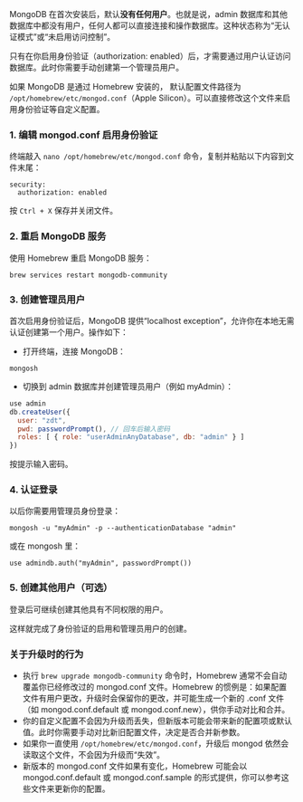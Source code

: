 MongoDB 在首次安装后，默认**没有任何用户**。也就是说，admin 数据库和其他数据库中都没有用户，任何人都可以直接连接和操作数据库。这种状态称为“无认证模式”或“未启用访问控制”。

只有在你启用身份验证（authorization: enabled）后，才需要通过用户认证访问数据库。此时你需要手动创建第一个管理员用户。

如果 MongoDB 是通过 Homebrew 安装的， 默认配置文件路径为 `/opt/homebrew/etc/mongod.conf`（Apple Silicon）。可以直接修改这个文件来启用身份验证等自定义配置。

### 1. 编辑 mongod.conf 启用身份验证

终端敲入 `nano /opt/homebrew/etc/mongod.conf` 命令，复制并粘贴以下内容到文件末尾：

```
security:
  authorization: enabled
```

按 `Ctrl + X` 保存并关闭文件。

### 2. 重启 MongoDB 服务

使用 Homebrew 重启 MongoDB 服务：

```
brew services restart mongodb-community
```

### 3. 创建管理员用户

首次启用身份验证后，MongoDB 提供“localhost exception”，允许你在本地无需认证创建第一个用户。操作如下：

- 打开终端，连接 MongoDB：

```
mongosh
```

- 切换到 admin 数据库并创建管理员用户（例如 myAdmin）：

```js
use admin
db.createUser({
  user: "zdt",
  pwd: passwordPrompt(), // 回车后输入密码
  roles: [ { role: "userAdminAnyDatabase", db: "admin" } ]
})
```

按提示输入密码。

### 4. 认证登录

以后你需要用管理员身份登录：

```
mongosh -u "myAdmin" -p --authenticationDatabase "admin"
```

或在 mongosh 里：

```
use admindb.auth("myAdmin", passwordPrompt())
```

### 5. 创建其他用户（可选）

登录后可继续创建其他具有不同权限的用户。

这样就完成了身份验证的启用和管理员用户的创建。

### 关于升级时的行为

- 执行 `brew upgrade mongodb-community` 命令时，Homebrew 通常不会自动覆盖你已经修改过的 mongod.conf 文件。Homebrew 的惯例是：如果配置文件有用户更改，升级时会保留你的更改，并可能生成一个新的 .conf 文件（如 mongod.conf.default 或 mongod.conf.new），供你手动对比和合并。
- 你的自定义配置不会因为升级而丢失，但新版本可能会带来新的配置项或默认值。此时你需要手动对比新旧配置文件，决定是否合并新参数。
- 如果你一直使用 `/opt/homebrew/etc/mongod.conf`，升级后 mongod 依然会读取这个文件，不会因为升级而“失效”。
- 新版本的 mongod.conf 文件如果有变化，Homebrew 可能会以 mongod.conf.default 或 mongod.conf.sample 的形式提供，你可以参考这些文件来更新你的配置。
